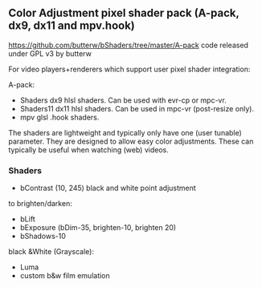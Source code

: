 ## Color Adjustment pixel shader pack (A-pack, dx9, dx11 and mpv.hook)
https://github.com/butterw/bShaders/tree/master/A-pack
code released under GPL v3 by butterw

For video players+renderers which support user pixel shader integration:

A-pack:
- Shaders
	dx9 hlsl shaders. Can be used with evr-cp or mpc-vr.
- Shaders11
	dx11 hlsl shaders. Can be used in mpc-vr (post-resize only). 
- mpv 
	glsl .hook shaders.


The shaders are lightweight and typically only have one (user tunable) parameter.
They are designed to allow easy color adjustments. These can typically be useful when watching (web) videos.


### Shaders
- bContrast (10, 245) black and white point adjustment

to brighten/darken:
- bLift
- bExposure (bDim-35, brighten-10, brighten 20)
- bShadows-10

black &White (Grayscale):
- Luma
- custom b&w film emulation 